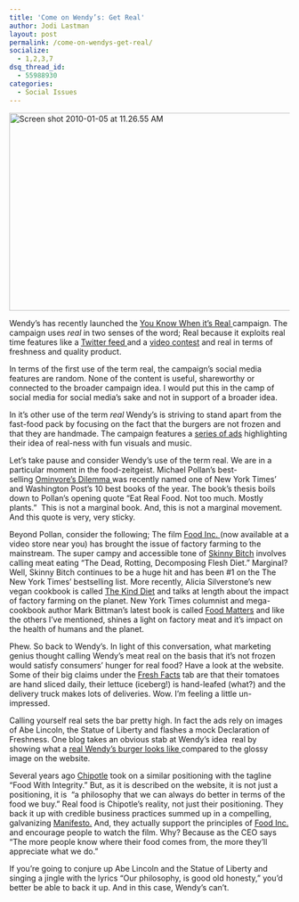 ```yaml
---
title: 'Come on Wendy’s: Get Real'
author: Jodi Lastman
layout: post
permalink: /come-on-wendys-get-real/
socialize:
  - 1,2,3,7
dsq_thread_id:
  - 55988930
categories:
  - Social Issues
---
```

<img class="alignleft size-full wp-image-1620" title="Screen shot 2010-01-05 at 11.26.55 AM" src="http://hypenotic.com/wordpress/wp-content/uploads/2010/01/Screen-shot-2010-01-05-at-11.26.55-AM.png" alt="Screen shot 2010-01-05 at 11.26.55 AM" width="637" height="355" />

[][1]Wendy&#8217;s has recently launched the [You Know When it&#8217;s Real ][2]campaign. The campaign uses *real* in two senses of the word; Real because it exploits real time features like a [Twitter feed ][3] and a [video contest][2] and real in terms of freshness and quality product.

In terms of the first use of the term real, the campaign&#8217;s social media features are random. None of the content is useful, shareworthy or connected to the broader campaign idea. I would put this in the camp of social media for social media&#8217;s sake and not in support of a broader idea.

In it&#8217;s other use of the term *real* Wendy&#8217;s is striving to stand apart from the fast-food pack by focusing on the fact that the burgers are not frozen and that they are handmade. The campaign features a [series of ads][1] highlighting their idea of real-ness with fun visuals and music.

Let&#8217;s take pause and consider Wendy&#8217;s use of the term real. We are in a particular moment in the food-zeitgeist. Michael Pollan&#8217;s best-selling [Ominvore&#8217;s Dilemma ][4]was recently named one of New York Times&#8217; and Washington Post&#8217;s 10 best books of the year. The book&#8217;s thesis boils down to Pollan&#8217;s opening quote &#8220;Eat Real Food. Not too much. Mostly plants.&#8221;  This is not a marginal book. And, this is not a marginal movement. And this quote is very, very sticky.

Beyond Pollan, consider the following; The film [Food Inc. ][5] (now available at a video store near you) has brought the issue of factory farming to the mainstream. The super campy and accessible tone of [Skinny Bitch][6] involves calling meat eating &#8220;The Dead, Rotting, Decomposing Flesh Diet.&#8221; Marginal? Well, Skinny Bitch continues to be a huge hit and has been #1 on the The New York Times&#8217; bestselling list. More recently, Alicia Silverstone&#8217;s new vegan cookbook is called [The Kind Diet][7] and talks at length about the impact of factory farming on the planet. New York Times columnist and mega-cookbook author Mark Bittman&#8217;s latest book is called [Food Matters][8] and like the others I&#8217;ve mentioned, shines a light on factory meat and it&#8217;s impact on the health of humans and the planet.

Phew. So back to Wendy&#8217;s. In light of this conversation, what marketing genius thought calling Wendy&#8217;s meat real on the basis that it&#8217;s not frozen would satisfy consumers&#8217; hunger for real food? Have a look at the website. Some of their big claims under the [Fresh Facts][9] tab are that their tomatoes are hand sliced daily, their lettuce (iceberg!) is hand-leafed (what?) and the delivery truck makes lots of deliveries. Wow. I&#8217;m feeling a little un-impressed.

Calling yourself real sets the bar pretty high. In fact the ads rely on images of Abe Lincoln, the Statue of Liberty and flashes a mock Declaration of Freshness. One blog takes an obvious stab at Wendy&#8217;s idea  real by showing what a [real Wendy&#8217;s burger looks like ][10]compared to the glossy image on the website.

Several years ago [Chipotle][11] took on a similar positioning with the tagline &#8220;Food With Integrity.&#8221; But, as it is described on the website, it is not just a positioning, it is  &#8220;a philosophy that we can always do better in terms of the food we buy.&#8221; Real food is Chipotle&#8217;s reality, not just their positioning. They back it up with credible business practices summed up in a compelling, galvanizing [Manifesto.][12] And, they actually support the principles of [Food Inc.][13] and encourage people to watch the film. Why? Because as the CEO says &#8220;The more people know where their food comes from, the more they&#8217;ll appreciate what we do.&#8221;

If you&#8217;re going to conjure up Abe Lincoln and the Statue of Liberty and singing a jingle with the lyrics &#8220;Our philosophy, is good old honesty,&#8221; you&#8217;d better be able to back it up. And in this case, Wendy&#8217;s can&#8217;t.

 [1]: http://www.youtube.com/watch?v=ptHgHgzIItU
 [2]: http://www.wendysrealtime.com/#/real-videos
 [3]: http://www.wendysrealtime.com/#/real-time
 [4]: http://www.michaelpollan.com/omnivore.php
 [5]: http://www.foodincmovie.com/
 [6]: http://www.skinnybitch.net/about.html
 [7]: http://www.amazon.com/Kind-Diet-Simple-Feeling-Losing/dp/1605296449
 [8]: http://www.markbittman.com/books/food-matters
 [9]: http://www.wendysrealtime.com/#/fresh-facts
 [10]: http://abesauer.com/2009/10/22/wendys-ad-fail-you-know-when-its-real-and-it-never-is/
 [11]: http://www.chipotle.com/#/land
 [12]: http://www.chipotle.com/#/flash/fwi_story
 [13]: http://www.chipotle.com/#/flash/fwi_food-inc